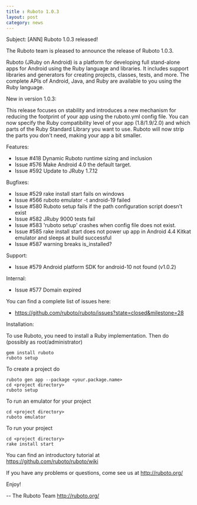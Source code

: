 ```yaml
---
title : Ruboto 1.0.3
layout: post
category: news
---
```

Subject: [ANN] Ruboto 1.0.3 released!

The Ruboto team is pleased to announce the release of Ruboto 1.0.3.

Ruboto (JRuby on Android) is a platform for developing full stand-alone
apps for Android using the Ruby language and libraries.  It includes
support libraries and generators for creating projects, classes, tests,
and more.  The complete APIs of Android, Java, and Ruby are available to
you using the Ruby language.

New in version 1.0.3:

This release focuses on stability and introduces a new mechanism for
reducing the footprint of your app using the ruboto.yml config file.  You
can now specify the Ruby compatibility level of your app (1.8/1.9/2.0) and
which parts of the Ruby Standard Library you want to use.  Ruboto will now
strip the parts you don't need, making your app a bit smaller.

Features:

* Issue #418 Dynamic Ruboto runtime sizing and inclusion
* Issue #576 Make Android 4.0 the default target.
* Issue #592 Update to JRuby 1.7.12

Bugfixes:

* Issue #529 rake install start fails on windows
* Issue #566 ruboto emulator -t android-19 failed
* Issue #580 Ruboto setup fails if the path configuration script doesn't
  exist
* Issue #582 JRuby 9000 tests fail
* Issue #583 'ruboto setup' crashes when config file does not exist.
* Issue #585 rake install start does not power up app in Android 4.4
  Kitkat emulator and sleeps at build successful
* Issue #587 warning breaks is_installed?

Support:

* Issue #579 Android platform SDK for android-10 not found (v1.0.2)

Internal:

* Issue #577 Domain expired

You can find a complete list of issues here:

* https://github.com/ruboto/ruboto/issues?state=closed&milestone=28


Installation:

To use Ruboto, you need to install a Ruby implementation.  Then do
(possibly as root/administrator)

    gem install ruboto
    ruboto setup

To create a project do

    ruboto gen app --package <your.package.name>
    cd <project directory>
    ruboto setup

To run an emulator for your project

    cd <project directory>
    ruboto emulator

To run your project

    cd <project directory>
    rake install start

You can find an introductory tutorial at
https://github.com/ruboto/ruboto/wiki

If you have any problems or questions, come see us at http://ruboto.org/

Enjoy!


--
The Ruboto Team
http://ruboto.org/
